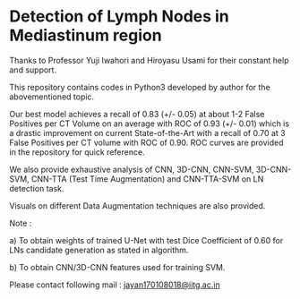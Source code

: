 # Detection of Lymph Nodes in Mediastinum region

Thanks to Professor Yuji Iwahori and Hiroyasu Usami for their constant help and support.

This repository contains codes in Python3 developed by author for the abovementioned topic.

Our best model achieves a recall of 0.83 (+/- 0.05) at about 1-2 False Positives per CT Volume on an average with ROC of 0.93 (+/- 0.01) which is a drastic improvement on current State-of-the-Art with a recall of 0.70 at 3 False Positives per CT volume with ROC of 0.90. ROC curves are provided in the repository for quick reference. 

We also provide exhaustive analysis of CNN, 3D-CNN, CNN-SVM, 3D-CNN-SVM, CNN-TTA (Test Time Augmentation) and CNN-TTA-SVM on LN detection task.

Visuals on different Data Augmentation techniques are also provided.


Note :

a) To obtain weights of trained U-Net with test Dice Coefficient of 0.60 for LNs candidate generation as stated in algorithm.

b) To obtain CNN/3D-CNN features used for training SVM.

Please contact following mail : jayan170108018@iitg.ac.in
